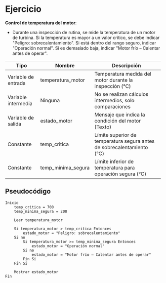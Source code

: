 # Ejercicio

**Control de temperatura del motor**:

- Durante una inspección de rutina, se mide la temperatura de un motor de turbina. Si la temperatura es mayor a un valor crítico, se debe indicar "Peligro: sobrecalentamiento". Si está dentro del rango seguro, indicar "Operación normal". Si es demasiado baja, indicar "Motor frío – Calentar antes de operar".

| Tipo                   | Nombre               | Descripción                                                                 |
|------------------------|----------------------|----------------------------------------------------------------------------|
| Variable de entrada    | temperatura_motor    | Temperatura medida del motor durante la inspección (°C)                    |
| Variable intermedia    | Ninguna              | No se realizan cálculos intermedios, solo comparaciones                    |
| Variable de salida     | estado_motor         | Mensaje que indica la condición del motor (Texto)                          |
| Constante              | temp_critica         | Límite superior de temperatura segura antes de sobrecalentamiento (°C)     |
| Constante              | temp_minima_segura   | Límite inferior de temperatura para operación segura (°C)                  |

## Pseudocódigo
```
Inicio
    temp_critica = 700
    temp_minima_segura = 200

    Leer temperatura_motor

    Si temperatura_motor > temp_critica Entonces
        estado_motor = "Peligro: sobrecalentamiento"
    Si no
        Si temperatura_motor >= temp_minima_segura Entonces
            estado_motor = "Operación normal"
        Si no
            estado_motor = "Motor frío – Calentar antes de operar"
        Fin Si
    Fin Si

    Mostrar estado_motor
Fin
```

    